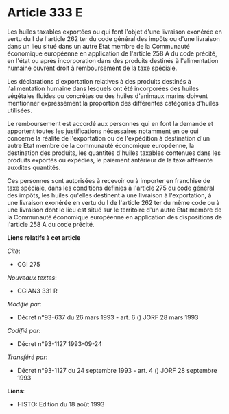# Article 333 E

Les huiles taxables exportées ou qui font l'objet d'une livraison exonérée en vertu du I de l'article 262 ter du code général
des impôts ou d'une livraison dans un lieu situé dans un autre Etat membre de la Communauté économique européenne en
application de l'article 258 A du code précité, en l'état ou après incorporation dans des produits destinés à l'alimentation
humaine ouvrent droit à remboursement de la taxe spéciale.

Les déclarations d'exportation relatives à des produits destinés à l'alimentation humaine dans lesquels ont été incorporées
des huiles végétales fluides ou concrètes ou des huiles d'animaux marins doivent mentionner expressément la proportion des
différentes catégories d'huiles utilisées.

Le remboursement est accordé aux personnes qui en font la demande et apportent toutes les justifications nécessaires
notamment en ce qui concerne la réalité de l'exportation ou de l'expédition à destination d'un autre Etat membre de la
communauté économique européenne, la destination des produits, les quantités d'huiles taxables contenues dans les produits
exportés ou expédiés, le paiement antérieur de la taxe afférente auxdites quantités.

Ces personnes sont autorisées à recevoir ou à importer en franchise de taxe spéciale, dans les conditions définies à
l'article 275 du code général des impôts, les huiles qu'elles destinent à une livraison à l'exportation, à une livraison
exonérée en vertu du I de l'article 262 ter du même code ou à une livraison dont le lieu est situé sur le territoire d'un
autre Etat membre de la Communauté économique européenne en application des dispositions de l'article 258 A du code précité.

**Liens relatifs à cet article**

_Cite_:

  - CGI 275

_Nouveaux textes_:

  - CGIAN3 331 R

_Modifié par_:

  - Décret n°93-637 du 26 mars 1993 - art. 6 () JORF 28 mars 1993

_Codifié par_:

  - Décret n°93-1127 1993-09-24

_Transféré par_:

  - Décret n°93-1127 du 24 septembre 1993 - art. 4 () JORF 28 septembre 1993

**Liens**:

  - HISTO: Edition du 18 août 1993
